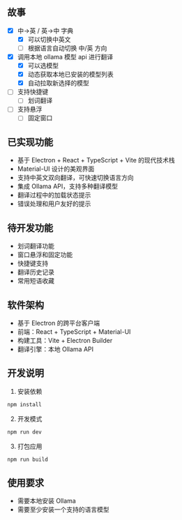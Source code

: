 ## 故事
* [x] 中->英 / 英->中 字典
  * [x] 可以切换中英文
  * [ ] 根据语言自动切换 中/英 方向
* [x] 调用本地 ollama 模型 api 进行翻译
  * [x] 可以选模型
  * [x] 动态获取本地已安装的模型列表
  * [x] 自动拉取新选择的模型
* [ ] 支持快捷键
  * [ ] 划词翻译
* [ ] 支持悬浮
  * [ ] 固定窗口

## 已实现功能
* 基于 Electron + React + TypeScript + Vite 的现代技术栈
* Material-UI 设计的美观界面
* 支持中英文双向翻译，可快速切换语言方向
* 集成 Ollama API，支持多种翻译模型
* 翻译过程中的加载状态提示
* 错误处理和用户友好的提示

## 待开发功能
* 划词翻译功能
* 窗口悬浮和固定功能
* 快捷键支持
* 翻译历史记录
* 常用短语收藏

## 软件架构
* 基于 Electron 的跨平台客户端
* 前端：React + TypeScript + Material-UI
* 构建工具：Vite + Electron Builder
* 翻译引擎：本地 Ollama API

## 开发说明
1. 安装依赖
```bash
npm install
```

2. 开发模式
```bash
npm run dev
```

3. 打包应用
```bash
npm run build
```

## 使用要求
* 需要本地安装 Ollama
* 需要至少安装一个支持的语言模型